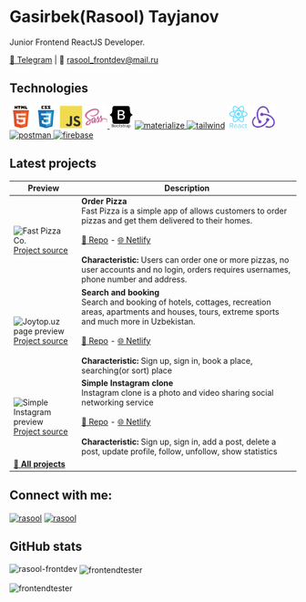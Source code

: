 # Gasirbek(Rasool) Tayjanov

Junior Frontend ReactJS Developer. 

[💬 Telegram](https://t.me/rasooL_tele) | 📧 rasool_frontdev@mail.ru


## Technologies

<p align="left">
  <a href="https://www.w3.org/html/" target="_blank" rel="noreferrer"><img src="https://raw.githubusercontent.com/devicons/devicon/master/icons/html5/html5-original-wordmark.svg" alt="html5" width="40" height="40"/></a>
  <a href="https://www.w3schools.com/css/" target="_blank" rel="noreferrer"><img src="https://raw.githubusercontent.com/devicons/devicon/master/icons/css3/css3-original-wordmark.svg" alt="css3" width="40" height="40"/></a>
  <a href="https://developer.mozilla.org/en-US/docs/Web/JavaScript" target="_blank" rel="noreferrer"><img src="https://raw.githubusercontent.com/devicons/devicon/master/icons/javascript/javascript-original.svg" alt="javascript" width="40" height="40"/></a>
  <a href="https://sass-lang.com" target="_blank" rel="noreferrer"> <img src="https://raw.githubusercontent.com/devicons/devicon/master/icons/sass/sass-original.svg" alt="sass" width="40" height="40"/> </a>
  <a href="https://getbootstrap.com" target="_blank" rel="noreferrer"><img src="https://raw.githubusercontent.com/devicons/devicon/master/icons/bootstrap/bootstrap-plain-wordmark.svg" alt="bootstrap" width="40" height="40"/></a>
  <a href="https://materializecss.com/" target="_blank" rel="noreferrer"> <img src="https://raw.githubusercontent.com/prplx/svg-logos/5585531d45d294869c4eaab4d7cf2e9c167710a9/svg/materialize.svg" alt="materialize" width="40" height="40"/> </a>
  <a href="https://tailwindcss.com/" target="_blank" rel="noreferrer"><img src="https://www.vectorlogo.zone/logos/tailwindcss/tailwindcss-icon.svg" alt="tailwind" width="40" height="40"/></a>
  <a href="https://reactjs.org/" target="_blank" rel="noreferrer"><img src="https://raw.githubusercontent.com/devicons/devicon/master/icons/react/react-original-wordmark.svg" alt="react" width="40" height="40"/></a>
  <a href="https://redux.js.org" target="_blank" rel="noreferrer"><img src="https://raw.githubusercontent.com/devicons/devicon/master/icons/redux/redux-original.svg" alt="redux" width="40" height="40"/></a>
  <a href="https://postman.com" target="_blank" rel="noreferrer"> <img src="https://www.vectorlogo.zone/logos/getpostman/getpostman-icon.svg" alt="postman" width="40" height="40"/> </a>
  </a> <a href="https://firebase.google.com/" target="_blank" rel="noreferrer"> <img src="https://www.vectorlogo.zone/logos/firebase/firebase-icon.svg" alt="firebase" width="40" height="40"/> </a>
</p>


## Latest projects

| Preview | Description |
|---|---|
| <img src="https://static.toiimg.com/thumb/53110049.cms?width=1200&height=900" alt="Fast Pizza Co." width="250"/><br>[Project source](https://fast-pizza-com.netlify.app/) | **Order Pizza** <br>Fast Pizza is a simple app of allows customers to order pizzas and get them delivered to their homes.<br><br> <a href="https://github.com/rasool-frontdev/fast-pizza-co">🧾 Repo</a> - <a href="https://fast-pizza-com.netlify.app/" target="_blank">🌐 Netlify</a> <br><br> **Characteristic:** Users can order one or more pizzas, no user accounts and no login, orders requires usernames, phone number and address.
| <img src="https://joytop.uz/static/media/logo.e6fa5e4a.svg" alt="Joytop.uz page preview" width="250"/><br>[Project source](https://joytop.uz/) | **Search and booking** <br>Search and booking of hotels, cottages, recreation areas, apartments and houses, tours, extreme sports and much more in Uzbekistan.<br><br> <a href="https://github.com/rasool-frontdev/joytop.uz-clone">🧾 Repo</a> - <a href="https://joytopuz-clone.netlify.app/" target="_blank">🌐 Netlify</a> <br><br> **Characteristic:** Sign up, sign in, book a place, searching(or sort) place
| <img src="https://upload.wikimedia.org/wikipedia/commons/thumb/9/95/Instagram_logo_2022.svg/225px-Instagram_logo_2022.svg.png" alt="Simple Instagram preview" width="250"/><br>[Project source](https://www.instagram.com) | **Simple Instagram clone** <br>Instagram clone is a photo and video sharing social networking service <br><br> <a href="https://github.com/rasool-frontdev/insta-clone">🧾 Repo</a> - <a href="https://simple-insta.netlify.app" target="_blank">🌐 Netlify</a>  <br><br> **Characteristic:** Sign up, sign in, add a post, delete a post, update profile, follow, unfollow, show statistics 
|**<a href="https://rasool-frontdev" target="_blank">💼 All projects</a>**



## Connect with me:

<p align="left">
<a href="https://linkedin.com/in/gasir-tayjanov-032175255/" target="blank"><img align="center" src="https://raw.githubusercontent.com/rahuldkjain/github-profile-readme-generator/master/src/images/icons/Social/linked-in-alt.svg" alt="rasool" height="30" width="40" /></a>
<a href="https://instagram.com/1nsta_rasool" target="blank"><img align="center" src="https://raw.githubusercontent.com/rahuldkjain/github-profile-readme-generator/master/src/images/icons/Social/instagram.svg" alt="rasool" height="30" width="40" /></a>

</p>

## GitHub stats
<p><img align="left" src="https://github-readme-stats.vercel.app/api/top-langs?username=rasool-frontdev&show_icons=true&locale=en&layout=compact" alt="rasool-frontdev" /></p>

<p>&nbsp;<img align="center" src="https://github-readme-stats.vercel.app/api?username=rasool-frontdev&show_icons=true&locale=en" alt="frontendtester" /></p>

<p><img align="center" src="https://github-readme-streak-stats.herokuapp.com/?user=frontendtester&" alt="frontendtester" /></p>
